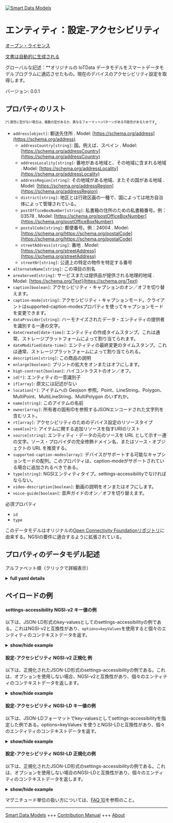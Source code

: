 <!-- 10-Header -->  
[![Smart Data Models](https://smartdatamodels.org/wp-content/uploads/2022/01/SmartDataModels_logo.png "Logo")](https://smartdatamodels.org)  
エンティティ：設定-アクセシビリティ  
==================<!-- /10-Header -->  
<!-- 15-License -->  
[オープン・ライセンス](https://github.com/smart-data-models//dataModel.OCF/blob/master/settings-accessibility/LICENSE.md)  
[文書は自動的に生成される](https://docs.google.com/presentation/d/e/2PACX-1vTs-Ng5dIAwkg91oTTUdt8ua7woBXhPnwavZ0FxgR8BsAI_Ek3C5q97Nd94HS8KhP-r_quD4H0fgyt3/pub?start=false&loop=false&delayms=3000#slide=id.gb715ace035_0_60)  
<!-- /15-License -->  
<!-- 20-Description -->  
グローバルな記述：**オリジナルの IoTData データモデルをスマートデータモデルプログラムに適応させたもの。現在のデバイスのアクセシビリティ設定を取得します。  
バージョン: 0.0.1  
<!-- /20-Description -->  
<!-- 30-PropertiesList -->  

## プロパティのリスト  

<sup><sub>[*] 属性に型がない場合は、複数の型があるか、異なるフォーマット/パターンがある可能性があるためです</sub></sup>。  
- `address[object]`: 郵送先住所  . Model: [https://schema.org/address](https://schema.org/address)	- `addressCountry[string]`: 国。例えば、スペイン  . Model: [https://schema.org/addressCountry](https://schema.org/addressCountry)  
	- `addressLocality[string]`: 番地がある地域と、その地域に含まれる地域  . Model: [https://schema.org/addressLocality](https://schema.org/addressLocality)  
	- `addressRegion[string]`: その地域がある地域、またその国がある地域  . Model: [https://schema.org/addressRegion](https://schema.org/addressRegion)  
	- `district[string]`: 地区とは行政区画の一種で、国によっては地方自治体によって管理されている。    
	- `postOfficeBoxNumber[string]`: 私書箱の住所のための私書箱番号。例：03578  . Model: [https://schema.org/postOfficeBoxNumber](https://schema.org/postOfficeBoxNumber)  
	- `postalCode[string]`: 郵便番号。例：24004  . Model: [https://schema.org/https://schema.org/postalCode](https://schema.org/https://schema.org/postalCode)  
	- `streetAddress[string]`: 番地  . Model: [https://schema.org/streetAddress](https://schema.org/streetAddress)  
	- `streetNr[string]`: 公道上の特定の物件を特定する番号    
- `alternateName[string]`: この項目の別名  - `areaServed[string]`: サービスまたは提供品が提供される地理的地域  . Model: [https://schema.org/Text](https://schema.org/Text)- `caption[boolean]`: アクセシビリティ・キャプションのオン／オフを切り替えます。  - `caption-mode[string]`: アクセシビリティ・キャプションモード。クライアントはsupported-caption-modesプロパティを使ってキャプションモードを変更できます。  - `dataProvider[string]`: ハーモナイズされたデータ・エンティティの提供者を識別する一連の文字。  - `dateCreated[date-time]`: エンティティの作成タイムスタンプ。これは通常、ストレージプラットフォームによって割り当てられます。  - `dateModified[date-time]`: エンティティの最終変更のタイムスタンプ。これは通常、ストレージプラットフォームによって割り当てられる。  - `description[string]`: この商品の説明  - `enlarge[boolean]`: プリントの拡大をオンまたはオフにします。  - `high-contrast[boolean]`: ハイコントラストのオン／オフ。  - `id[*]`: エンティティの一意識別子  - `if[array]`: 原文には記述がない  - `location[*]`: アイテムへの Geojson 参照。Point、LineString、Polygon、MultiPoint、MultiLineString、MultiPolygon のいずれか。  - `name[string]`: このアイテムの名前  - `owner[array]`: 所有者の固有IDを参照するJSONエンコードされた文字列を含むリスト。  - `rt[array]`: アクセシビリティのためのデバイス設定のリソースタイプ  - `seeAlso[*]`: アイテムに関する追加リソースを指すURIのリスト  - `source[string]`: エンティティ・データの元のソースを URL として示す一連の文字。ソース・プロバイダの完全修飾ドメイン名、またはソース・オブジェクトの URL を推奨する。  - `supported-caption-modes[array]`: デバイスがサポートする可能なキャプションモードの配列。このプロパティは、caption-modeがサポートされている場合に追加されるべきである。  - `type[string]`: NGSIエンティティタイプ。settings-accessibilityでなければならない。  - `video-description[boolean]`: 動画の説明をオンまたはオフにします。  - `voice-guide[boolean]`: 音声ガイドのオン／オフを切り替えます。  <!-- /30-PropertiesList -->  
<!-- 35-RequiredProperties -->  
必須プロパティ  
- `id`  - `type`  <!-- /35-RequiredProperties -->  
<!-- 40-RequiredProperties -->  
このデータモデルはオリジナルの[Open Connectivity Foundationリポジトリ](https://github.com/openconnectivityfoundation/IoTDataModels)に由来する。NGSIの要件に適合するように拡張されている。  
<!-- /40-RequiredProperties -->  
<!-- 50-DataModelHeader -->  
## プロパティのデータモデル記述  
アルファベット順（クリックで詳細表示）  
<!-- /50-DataModelHeader -->  
<!-- 60-ModelYaml -->  
<details><summary><strong>full yaml details</strong></summary>    
```yaml  
settings-accessibility:    
  description: Smart Data Models Program adaptation of the original IoTData data Models. Gets current device accessibility settings.    
  properties:    
    address:    
      description: The mailing address    
      properties:    
        addressCountry:    
          description: 'The country. For example, Spain'    
          type: string    
          x-ngsi:    
            model: https://schema.org/addressCountry    
            type: Property    
        addressLocality:    
          description: 'The locality in which the street address is, and which is in the region'    
          type: string    
          x-ngsi:    
            model: https://schema.org/addressLocality    
            type: Property    
        addressRegion:    
          description: 'The region in which the locality is, and which is in the country'    
          type: string    
          x-ngsi:    
            model: https://schema.org/addressRegion    
            type: Property    
        district:    
          description: 'A district is a type of administrative division that, in some countries, is managed by the local government'    
          type: string    
          x-ngsi:    
            type: Property    
        postOfficeBoxNumber:    
          description: 'The post office box number for PO box addresses. For example, 03578'    
          type: string    
          x-ngsi:    
            model: https://schema.org/postOfficeBoxNumber    
            type: Property    
        postalCode:    
          description: 'The postal code. For example, 24004'    
          type: string    
          x-ngsi:    
            model: https://schema.org/https://schema.org/postalCode    
            type: Property    
        streetAddress:    
          description: The street address    
          type: string    
          x-ngsi:    
            model: https://schema.org/streetAddress    
            type: Property    
        streetNr:    
          description: Number identifying a specific property on a public street    
          type: string    
          x-ngsi:    
            type: Property    
      type: object    
      x-ngsi:    
        model: https://schema.org/address    
        type: Property    
    alternateName:    
      description: An alternative name for this item    
      type: string    
      x-ngsi:    
        type: Property    
    areaServed:    
      description: The geographic area where a service or offered item is provided    
      type: string    
      x-ngsi:    
        model: https://schema.org/Text    
        type: Property    
    caption:    
      description: Turns on or off accessibility caption.    
      type: boolean    
      x-ngsi:    
        type: Property    
    caption-mode:    
      description: Accessibility Caption Mode. Client can change caption-mode using supported-caption-modes property.    
      type: string    
      x-ngsi:    
        type: Property    
    dataProvider:    
      description: A sequence of characters identifying the provider of the harmonised data entity    
      type: string    
      x-ngsi:    
        type: Property    
    dateCreated:    
      description: Entity creation timestamp. This will usually be allocated by the storage platform    
      format: date-time    
      type: string    
      x-ngsi:    
        type: Property    
    dateModified:    
      description: Timestamp of the last modification of the entity. This will usually be allocated by the storage platform    
      format: date-time    
      type: string    
      x-ngsi:    
        type: Property    
    description:    
      description: A description of this item    
      type: string    
      x-ngsi:    
        type: Property    
    enlarge:    
      description: Turns on or off print enlargement.    
      type: boolean    
      x-ngsi:    
        type: Property    
    high-contrast:    
      description: Turns on or off high contrast.    
      type: boolean    
      x-ngsi:    
        type: Property    
    id:    
      anyOf:    
        - description: Identifier format of any NGSI entity    
          maxLength: 256    
          minLength: 1    
          pattern: ^[\w\-\.\{\}\$\+\*\[\]`|~^@!,:\\]+$    
          type: string    
          x-ngsi:    
            type: Property    
        - description: Identifier format of any NGSI entity    
          format: uri    
          type: string    
          x-ngsi:    
            type: Property    
      description: Unique identifier of the entity    
      x-ngsi:    
        type: Property    
    if:    
      description: No description is available in the original    
      items:    
        enum:    
          - oic.if.rw    
          - oic.if.baseline    
        type: string    
      minItems: 1    
      readOnly: true    
      type: array    
      uniqueItems: true    
      x-ngsi:    
        type: Property    
    location:    
      description: 'Geojson reference to the item. It can be Point, LineString, Polygon, MultiPoint, MultiLineString or MultiPolygon'    
      oneOf:    
        - description: Geojson reference to the item. Point    
          properties:    
            bbox:    
              items:    
                type: number    
              minItems: 4    
              type: array    
            coordinates:    
              items:    
                type: number    
              minItems: 2    
              type: array    
            type:    
              enum:    
                - Point    
              type: string    
          required:    
            - type    
            - coordinates    
          title: GeoJSON Point    
          type: object    
          x-ngsi:    
            type: GeoProperty    
        - description: Geojson reference to the item. LineString    
          properties:    
            bbox:    
              items:    
                type: number    
              minItems: 4    
              type: array    
            coordinates:    
              items:    
                items:    
                  type: number    
                minItems: 2    
                type: array    
              minItems: 2    
              type: array    
            type:    
              enum:    
                - LineString    
              type: string    
          required:    
            - type    
            - coordinates    
          title: GeoJSON LineString    
          type: object    
          x-ngsi:    
            type: GeoProperty    
        - description: Geojson reference to the item. Polygon    
          properties:    
            bbox:    
              items:    
                type: number    
              minItems: 4    
              type: array    
            coordinates:    
              items:    
                items:    
                  items:    
                    type: number    
                  minItems: 2    
                  type: array    
                minItems: 4    
                type: array    
              type: array    
            type:    
              enum:    
                - Polygon    
              type: string    
          required:    
            - type    
            - coordinates    
          title: GeoJSON Polygon    
          type: object    
          x-ngsi:    
            type: GeoProperty    
        - description: Geojson reference to the item. MultiPoint    
          properties:    
            bbox:    
              items:    
                type: number    
              minItems: 4    
              type: array    
            coordinates:    
              items:    
                items:    
                  type: number    
                minItems: 2    
                type: array    
              type: array    
            type:    
              enum:    
                - MultiPoint    
              type: string    
          required:    
            - type    
            - coordinates    
          title: GeoJSON MultiPoint    
          type: object    
          x-ngsi:    
            type: GeoProperty    
        - description: Geojson reference to the item. MultiLineString    
          properties:    
            bbox:    
              items:    
                type: number    
              minItems: 4    
              type: array    
            coordinates:    
              items:    
                items:    
                  items:    
                    type: number    
                  minItems: 2    
                  type: array    
                minItems: 2    
                type: array    
              type: array    
            type:    
              enum:    
                - MultiLineString    
              type: string    
          required:    
            - type    
            - coordinates    
          title: GeoJSON MultiLineString    
          type: object    
          x-ngsi:    
            type: GeoProperty    
        - description: Geojson reference to the item. MultiLineString    
          properties:    
            bbox:    
              items:    
                type: number    
              minItems: 4    
              type: array    
            coordinates:    
              items:    
                items:    
                  items:    
                    items:    
                      type: number    
                    minItems: 2    
                    type: array    
                  minItems: 4    
                  type: array    
                type: array    
              type: array    
            type:    
              enum:    
                - MultiPolygon    
              type: string    
          required:    
            - type    
            - coordinates    
          title: GeoJSON MultiPolygon    
          type: object    
          x-ngsi:    
            type: GeoProperty    
      x-ngsi:    
        type: GeoProperty    
    name:    
      description: The name of this item    
      type: string    
      x-ngsi:    
        type: Property    
    owner:    
      description: A List containing a JSON encoded sequence of characters referencing the unique Ids of the owner(s)    
      items:    
        anyOf:    
          - description: Identifier format of any NGSI entity    
            maxLength: 256    
            minLength: 1    
            pattern: ^[\w\-\.\{\}\$\+\*\[\]`|~^@!,:\\]+$    
            type: string    
            x-ngsi:    
              type: Property    
          - description: Identifier format of any NGSI entity    
            format: uri    
            type: string    
            x-ngsi:    
              type: Property    
        description: Unique identifier of the entity    
        x-ngsi:    
          type: Property    
      type: array    
      x-ngsi:    
        type: Property    
    rt:    
      description: The Resource Type of Device Settings for accessibility    
      items:    
        enum:    
          - oic.r.settings.accessibility    
        type: string    
      minItems: 1    
      readOnly: true    
      type: array    
      uniqueItems: true    
      x-ngsi:    
        type: Property    
    seeAlso:    
      description: list of uri pointing to additional resources about the item    
      oneOf:    
        - items:    
            format: uri    
            type: string    
          minItems: 1    
          type: array    
        - format: uri    
          type: string    
      x-ngsi:    
        type: Property    
    source:    
      description: 'A sequence of characters giving the original source of the entity data as a URL. Recommended to be the fully qualified domain name of the source provider, or the URL to the source object'    
      type: string    
      x-ngsi:    
        type: Property    
    supported-caption-modes:    
      description: The array of possible caption modes the device supports. This property should be added if caption-mode is supported.    
      items:    
        type: string    
      minItems: 1    
      readOnly: true    
      type: array    
      x-ngsi:    
        type: Property    
    type:    
      description: NGSI entity type. It has to be settings-accessibility    
      enum:    
        - settings-accessibility    
      type: string    
      x-ngsi:    
        type: Property    
    video-description:    
      description: Turns on or off video description.    
      type: boolean    
      x-ngsi:    
        type: Property    
    voice-guide:    
      description: Turns on or off voice guide.    
      type: boolean    
      x-ngsi:    
        type: Property    
  required:    
    - id    
    - type    
  type: object    
  x-derived-from: https://github.com/OpenInterConnect/IoTDataModels/blob/master/settings-accessibilityResURI.swagger.json    
  x-disclaimer: 'Redistribution and use in source and binary forms, with or without modification, are permitted  provided that the license conditions are met. Copyleft (c) 2022 Contributors to Smart Data Models Program'    
  x-license-url: https://github.com/smart-data-models/dataModel.OCF/blob/master/settings-accessibility/LICENSE.md    
  x-model-schema: https://smart-data-models.github.io/dataModel.IoTDataModels/settings-accessibility/schema.json    
  x-model-tags: OCF    
  x-version: 0.0.1    
```  
</details>    
<!-- /60-ModelYaml -->  
<!-- 70-MiddleNotes -->  
<!-- /70-MiddleNotes -->  
<!-- 80-Examples -->  
## ペイロードの例  
#### settings-accessibility NGSI-v2 キー値の例  
以下は、JSON-LD形式のkey-valuesとしてのsettings-accessibilityの例である。これはNGSI-v2と互換性があり、`options=keyValues`を使用すると個々のエンティティのコンテキストデータを返す。  
<details><summary><strong>show/hide example</strong></summary>    
```json  
{  
    "id": "urn:ngsi-ld:settings-accessibility:id:UYNP:54359209",  
    "dateCreated": "1999-03-01T07:36:19Z",  
    "dateModified": "1971-10-23T22:48:05Z",  
    "source": "Positive people government measure. Open though window fund happy dinner political. School full",  
    "name": "Thousand allow senior third condition lay. Group success floor foot. Friend expert check ability bar at. Wife lead cover by talk head before.",  
    "alternateName": "Mr represent yeah believe me you responsibility. Bill record com",  
    "description": "Difficult little despite foot. First race maintain be road seem test investment.",  
    "dataProvider": "Court five fine community together next entire. Somebody force century hot ",  
    "owner": [  
        "urn:ngsi-ld:settings-accessibility:items:EXWB:77961969",  
        "urn:ngsi-ld:settings-accessibility:items:BXLI:79322410"  
    ],  
    "seeAlso": [  
        "urn:ngsi-ld:settings-accessibility:items:DWXN:61706508"  
    ],  
    "location": {  
        "type": "Point",  
        "coordinates": [  
            -82.4260675,  
            -77.021835  
        ]  
    },  
    "address": {  
        "streetAddress": "A same interview she. Cold h",  
        "addressLocality": "Enter size line security box. C",  
        "addressRegion": "Next mouth throw believe. Possible street wrong finally. My commun",  
        "addressCountry": "Clearly character simply couple issue small tel",  
        "postalCode": "Detail office article indicate industry sister result military. Several may letter tonight hotel. So threat personal size couple way.",  
        "postOfficeBoxNumber": "Tonight television apply remember personal whether father. While standard condition economic safe decide nearly.",  
        "streetNr": "Lose between that peace site. Another condition stage product control month.",  
        "district": "Record move society charge wall. Area degree budget. West according late."  
    },  
    "areaServed": "Avoid civil c",  
    "rt": [  
        "oic.r.settings.accessibility"  
    ],  
    "if": [  
        "oic.if.baseline"  
    ],  
    "voice-guide": false,  
    "video-description": false,  
    "caption": false,  
    "caption-mode": "Serve analysis ahead space challenge at resource. Century city wide policy order. Almost can mo",  
    "supported-caption-modes": [  
        "Since attack stuff force lay eight class end."  
    ],  
    "high-contrast": true,  
    "enlarge": false,  
    "type": "settings-accessibility"  
}  
```  
</details>  
#### 設定-アクセシビリティ NGSI-v2 正規化 例  
以下は、正規化されたJSON-LD形式のsettings-accessibilityの例である。これは、オプションを使用しない場合、NGSI-v2と互換性があり、個々のエンティティのコンテキストデータを返します。  
<details><summary><strong>show/hide example</strong></summary>    
```json  
{  
    "id": "urn:ngsi-ld:settings-accessibility:id:UYNP:54359209",  
    "dateCreated": {  
        "type": "DateTime",  
        "value": "1999-03-01T07:36:19Z"  
    },  
    "dateModified": {  
        "type": "DateTime",  
        "value": "1971-10-23T22:48:05Z"  
    },  
    "source": {  
        "type": "Text",  
        "value": "Positive people government measure. Open though window fund happy dinner political. School full"  
    },  
    "name": {  
        "type": "Text",  
        "value": "Thousand allow senior third condition lay. Group success floor foot. Friend expert check ability bar at. Wife lead cover by talk head before."  
    },  
    "alternateName": {  
        "type": "Text",  
        "value": "Mr represent yeah believe me you responsibility. Bill record com"  
    },  
    "description": {  
        "type": "Text",  
        "value": "Difficult little despite foot. First race maintain be road seem test investment."  
    },  
    "dataProvider": {  
        "type": "Text",  
        "value": "Court five fine community together next entire. Somebody force century hot "  
    },  
    "owner": {  
        "type": "StructuredValue",  
        "value": [  
            "urn:ngsi-ld:settings-accessibility:items:EXWB:77961969",  
            "urn:ngsi-ld:settings-accessibility:items:BXLI:79322410"  
        ]  
    },  
    "seeAlso": {  
        "type": "StructuredValue",  
        "value": [  
            "urn:ngsi-ld:settings-accessibility:items:DWXN:61706508"  
        ]  
    },  
    "location": {  
        "type": "geo:json",  
        "value": {  
            "type": "Point",  
            "coordinates": [  
                -82.4260675,  
                -77.021835  
            ]  
        }  
    },  
    "address": {  
        "type": "StructuredValue",  
        "value": {  
            "streetAddress": "A same interview she. Cold h",  
            "addressLocality": "Enter size line security box. C",  
            "addressRegion": "Next mouth throw believe. Possible street wrong finally. My commun",  
            "addressCountry": "Clearly character simply couple issue small tel",  
            "postalCode": "Detail office article indicate industry sister result military. Several may letter tonight hotel. So threat personal size couple way.",  
            "postOfficeBoxNumber": "Tonight television apply remember personal whether father. While standard condition economic safe decide nearly.",  
            "streetNr": "Lose between that peace site. Another condition stage product control month.",  
            "district": "Record move society charge wall. Area degree budget. West according late."  
        }  
    },  
    "areaServed": {  
        "type": "Text",  
        "value": "Avoid civil c"  
    },  
    "rt": {  
        "type": "StructuredValue",  
        "value": [  
            "oic.r.settings.accessibility"  
        ]  
    },  
    "if": {  
        "type": "StructuredValue",  
        "value": [  
            "oic.if.baseline"  
        ]  
    },  
    "voice-guide": {  
        "type": "Boolean",  
        "value": false  
    },  
    "video-description": {  
        "type": "Boolean",  
        "value": false  
    },  
    "caption": {  
        "type": "Boolean",  
        "value": false  
    },  
    "caption-mode": {  
        "type": "Text",  
        "value": "Serve analysis ahead space challenge at resource. Century city wide policy order. Almost can mo"  
    },  
    "supported-caption-modes": {  
        "type": "StructuredValue",  
        "value": [  
            "Since attack stuff force lay eight class end."  
        ]  
    },  
    "high-contrast": {  
        "type": "Boolean",  
        "value": true  
    },  
    "enlarge": {  
        "type": "Boolean",  
        "value": false  
    },  
    "type": "settings-accessibility"  
}  
```  
</details>  
#### 設定-アクセシビリティ NGSI-LD キー値の例  
以下は、JSON-LDフォーマットでkey-valuesとしてsettings-accessibilityを指定した例である。options=keyValues`を使うとNGSI-LDと互換性があり、個々のエンティティのコンテキストデータを返す。  
<details><summary><strong>show/hide example</strong></summary>    
```json  
{  
    "id": "urn:ngsi-ld:settings-accessibility:id:UYNP:54359209",  
    "dateCreated": "1999-03-01T07:36:19Z",  
    "dateModified": "1971-10-23T22:48:05Z",  
    "source": "Positive people government measure. Open though window fund happy dinner political. School full",  
    "name": "Thousand allow senior third condition lay. Group success floor foot. Friend expert check ability bar at. Wife lead cover by talk head before.",  
    "alternateName": "Mr represent yeah believe me you responsibility. Bill record com",  
    "description": "Difficult little despite foot. First race maintain be road seem test investment.",  
    "dataProvider": "Court five fine community together next entire. Somebody force century hot ",  
    "owner": [  
        "urn:ngsi-ld:settings-accessibility:items:EXWB:77961969",  
        "urn:ngsi-ld:settings-accessibility:items:BXLI:79322410"  
    ],  
    "seeAlso": [  
        "urn:ngsi-ld:settings-accessibility:items:DWXN:61706508"  
    ],  
    "location": {  
        "type": "Point",  
        "coordinates": [  
            -82.4260675,  
            -77.021835  
        ]  
    },  
    "address": {  
        "streetAddress": "A same interview she. Cold h",  
        "addressLocality": "Enter size line security box. C",  
        "addressRegion": "Next mouth throw believe. Possible street wrong finally. My commun",  
        "addressCountry": "Clearly character simply couple issue small tel",  
        "postalCode": "Detail office article indicate industry sister result military. Several may letter tonight hotel. So threat personal size couple way.",  
        "postOfficeBoxNumber": "Tonight television apply remember personal whether father. While standard condition economic safe decide nearly.",  
        "streetNr": "Lose between that peace site. Another condition stage product control month.",  
        "district": "Record move society charge wall. Area degree budget. West according late."  
    },  
    "areaServed": "Avoid civil c",  
    "rt": [  
        "oic.r.settings.accessibility"  
    ],  
    "if": [  
        "oic.if.baseline"  
    ],  
    "voice-guide": false,  
    "video-description": false,  
    "caption": false,  
    "caption-mode": "Serve analysis ahead space challenge at resource. Century city wide policy order. Almost can mo",  
    "supported-caption-modes": [  
        "Since attack stuff force lay eight class end."  
    ],  
    "high-contrast": true,  
    "enlarge": false,  
    "type": "settings-accessibility",  
    "@context": [  
        "https://smartdatamodels.org/context.jsonld"  
    ]  
}  
```  
</details>  
#### 設定-アクセシビリティ NGSI-LD 正規化の例  
以下は、正規化されたJSON-LD形式のsettings-accessibilityの例である。これは、オプションを使用しない場合のNGSI-LDと互換性があり、個々のエンティティのコンテキストデータを返します。  
<details><summary><strong>show/hide example</strong></summary>    
```json  
{  
    "id": "urn:ngsi-ld:settings-accessibility:id:UYNP:54359209",  
    "dateCreated": {  
        "type": "Property",  
        "value": {  
            "@type": "DateTime",  
            "@value": "1999-03-01T07:36:19Z"  
        }  
    },  
    "dateModified": {  
        "type": "Property",  
        "value": {  
            "@type": "DateTime",  
            "@value": "1971-10-23T22:48:05Z"  
        }  
    },  
    "source": {  
        "type": "Property",  
        "value": "Positive people government measure. Open though window fund happy dinner political. School full"  
    },  
    "name": {  
        "type": "Property",  
        "value": "Thousand allow senior third condition lay. Group success floor foot. Friend expert check ability bar at. Wife lead cover by talk head before."  
    },  
    "alternateName": {  
        "type": "Property",  
        "value": "Mr represent yeah believe me you responsibility. Bill record com"  
    },  
    "description": {  
        "type": "Property",  
        "value": "Difficult little despite foot. First race maintain be road seem test investment."  
    },  
    "dataProvider": {  
        "type": "Property",  
        "value": "Court five fine community together next entire. Somebody force century hot "  
    },  
    "owner": {  
        "type": "Property",  
        "value": [  
            "urn:ngsi-ld:settings-accessibility:items:EXWB:77961969",  
            "urn:ngsi-ld:settings-accessibility:items:BXLI:79322410"  
        ]  
    },  
    "seeAlso": {  
        "type": "Property",  
        "value": [  
            "urn:ngsi-ld:settings-accessibility:items:DWXN:61706508"  
        ]  
    },  
    "location": {  
        "type": "GeoProperty",  
        "value": {  
            "type": "Point",  
            "coordinates": [  
                -82.4260675,  
                -77.021835  
            ]  
        }  
    },  
    "address": {  
        "type": "Property",  
        "value": {  
            "streetAddress": "A same interview she. Cold h",  
            "addressLocality": "Enter size line security box. C",  
            "addressRegion": "Next mouth throw believe. Possible street wrong finally. My commun",  
            "addressCountry": "Clearly character simply couple issue small tel",  
            "postalCode": "Detail office article indicate industry sister result military. Several may letter tonight hotel. So threat personal size couple way.",  
            "postOfficeBoxNumber": "Tonight television apply remember personal whether father. While standard condition economic safe decide nearly.",  
            "streetNr": "Lose between that peace site. Another condition stage product control month.",  
            "district": "Record move society charge wall. Area degree budget. West according late."  
        }  
    },  
    "areaServed": {  
        "type": "Property",  
        "value": "Avoid civil c"  
    },  
    "rt": {  
        "type": "Property",  
        "value": [  
            "oic.r.settings.accessibility"  
        ]  
    },  
    "if": {  
        "type": "Property",  
        "value": [  
            "oic.if.baseline"  
        ]  
    },  
    "voice-guide": {  
        "type": "Property",  
        "value": false  
    },  
    "video-description": {  
        "type": "Property",  
        "value": false  
    },  
    "caption": {  
        "type": "Property",  
        "value": false  
    },  
    "caption-mode": {  
        "type": "Property",  
        "value": "Serve analysis ahead space challenge at resource. Century city wide policy order. Almost can mo"  
    },  
    "supported-caption-modes": {  
        "type": "Property",  
        "value": [  
            "Since attack stuff force lay eight class end."  
        ]  
    },  
    "high-contrast": {  
        "type": "Property",  
        "value": true  
    },  
    "enlarge": {  
        "type": "Property",  
        "value": false  
    },  
    "type": "settings-accessibility",  
    "@context": [  
        "https://smartdatamodels.org/context.jsonld"  
    ]  
}  
```  
</details><!-- /80-Examples -->  
<!-- 90-FooterNotes -->  
<!-- /90-FooterNotes -->  
<!-- 95-Units -->  
マグニチュード単位の扱い方については、[FAQ 10](https://smartdatamodels.org/index.php/faqs/)を参照のこと。  
<!-- /95-Units -->  
<!-- 97-LastFooter -->  
---  
[Smart Data Models](https://smartdatamodels.org) +++ [Contribution Manual](https://bit.ly/contribution_manual) +++ [About](https://bit.ly/Introduction_SDM)<!-- /97-LastFooter -->  
